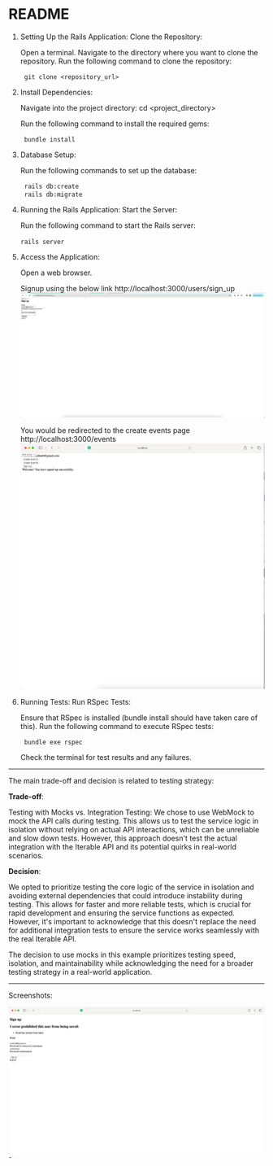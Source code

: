 # README

1. Setting Up the Rails Application:
   Clone the Repository:

   Open a terminal.
   Navigate to the directory where you want to clone the repository.
   Run the following command to clone the repository:

        git clone <repository_url>

2. Install Dependencies:

   Navigate into the project directory:
   cd <project_directory>

   Run the following command to install the required gems:

        bundle install

3. Database Setup:

   Run the following commands to set up the database:

        rails db:create
        rails db:migrate

4. Running the Rails Application:
   Start the Server:

   Run the following command to start the Rails server:

   `rails server`

5. Access the Application:

   Open a web browser.

   Signup using the below link
   http://localhost:3000/users/sign_up
   ![img_3.png](img_3.png)

   You would be redirected to the create events page
   http://localhost:3000/events
   ![img_4.png](img_4.png)

6. Running Tests:
   Run RSpec Tests:

   Ensure that RSpec is installed (bundle install should have taken care of this).
   Run the following command to execute RSpec tests:

        bundle exe rspec

   Check the terminal for test results and any failures.

**********************

The main trade-off and decision is related to testing strategy:

**Trade-off**:

Testing with Mocks vs. Integration Testing: We chose to use WebMock to mock the API calls during testing. This allows us to test the service logic in isolation without relying on actual API interactions, which can be unreliable and slow down tests. However, this approach doesn't test the actual integration with the Iterable API and its potential quirks in real-world scenarios.

**Decision**:

We opted to prioritize testing the core logic of the service in isolation and avoiding external dependencies that could introduce instability during testing. This allows for faster and more reliable tests, which is crucial for rapid development and ensuring the service functions as expected. However, it's important to acknowledge that this doesn't replace the need for additional integration tests to ensure the service works seamlessly with the real Iterable API.

The decision to use mocks in this example prioritizes testing speed, isolation, and maintainability while acknowledging the need for a broader testing strategy in a real-world application.

************************
Screenshots:

![img_6.png](img_6.png)¯
